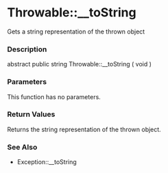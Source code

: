 Throwable::\_\_toString
=======================

Gets a string representation of the thrown object

### Description

<span class="modifier">abstract</span> <span
class="modifier">public</span> <span class="type">string</span> <span
class="methodname">Throwable::\_\_toString</span> ( <span
class="methodparam">void</span> )

### Parameters

This function has no parameters.

### Return Values

Returns the <span class="type">string</span> representation of the
thrown object.

### See Also

-   <span class="methodname">Exception::\_\_toString</span>
